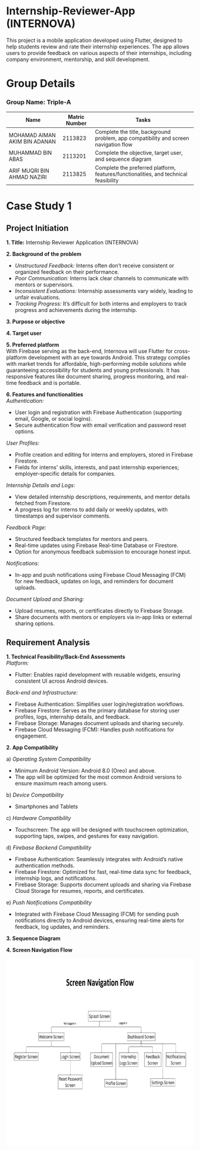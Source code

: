 # Internship-Reviewer-App (INTERNOVA)
This project is a mobile application developed using Flutter, designed to help students review and rate their internship experiences. The app allows users to provide feedback on various aspects of their internships, including company environment, mentorship, and skill development.

# Group Details
### Group Name: Triple-A

|                    Name                   |    Matric Number     |                                          Tasks                                                              |
|-------------------------------------------|----------------------|-------------------------------------------------------------------------------------------------------------|                                 
|      MOHAMAD AIMAN AKIM BIN ADANAN        |       2113823        |             Complete the title, background problem, app compatibility and screen navigation flow            |
|            MUHAMMAD BIN ABAS              |       2113201        |                        Complete the objective, target user, and sequence diagram                            |
|       ARIF MUQRI BIN AHMAD NAZIRI         |       2113825        |             Complete the preferred platform, features/functionalities, and technical feasibility            |


# Case Study 1
## Project Initiation

**1. Title:**
Internship Reviewer Application (INTERNOVA)

**2. Background of the problem**
- *Unstructured Feedback:* Interns often don’t receive consistent or organized feedback on their performance.
- *Poor Communication:* Interns lack clear channels to communicate with mentors or supervisors.
- *Inconsistent Evaluations:* Internship assessments vary widely, leading to unfair evaluations.
- *Tracking Progress:* It’s difficult for both interns and employers to track progress and achievements during the internship.

**3. Purpose or objective**

**4. Target user**

**5. Preferred platform** <br/>
With Firebase serving as the back-end, Internova will use Flutter for cross-platform development with an eye towards Android. This strategy complies with market trends for affordable, high-performing mobile solutions while guaranteeing accessibility for students and young professionals. It has responsive features like document sharing, progress monitoring, and real-time feedback and is portable.

**6. Features and functionalities** <br/>
*Authentication:*
- User login and registration with Firebase Authentication (supporting email, Google, or social logins).
- Secure authentication flow with email verification and password reset options.

*User Profiles:*
- Profile creation and editing for interns and employers, stored in Firebase Firestore.
- Fields for interns' skills, interests, and past internship experiences; employer-specific details for companies.

*Internship Details and Logs:*
- View detailed internship descriptions, requirements, and mentor details fetched from Firestore.
- A progress log for interns to add daily or weekly updates, with timestamps and supervisor comments.

*Feedback Page:*
- Structured feedback templates for mentors and peers.
- Real-time updates using Firebase Real-time Database or Firestore.
- Option for anonymous feedback submission to encourage honest input.

*Notifications:*
- In-app and push notifications using Firebase Cloud Messaging (FCM) for new feedback, updates on logs, and reminders for document uploads.

*Document Upload and Sharing:*
- Upload resumes, reports, or certificates directly to Firebase Storage.
- Share documents with mentors or employers via in-app links or external sharing options.


## Requirement Analysis

**1. Technical Feasibility/Back-End Assessments** <br/>
*Platform:*
- Flutter: Enables rapid development with reusable widgets, ensuring consistent UI across Android devices.

*Back-end and Infrastructure:*
- Firebase Authentication: Simplifies user login/registration workflows.
- Firebase Firestore: Serves as the primary database for storing user profiles, logs, internship details, and feedback.
- Firebase Storage: Manages document uploads and sharing securely.
- Firebase Cloud Messaging (FCM): Handles push notifications for engagement.

**2. App Compatibility**

a) *Operating System Compatibility*
- Minimum Android Version: Android 8.0 (Oreo) and above.
- The app will be optimized for the most common Android versions to ensure maximum reach among users.

b) *Device Compatibility*
- Smartphones and Tablets

c) *Hardware Compatibility*
- Touchscreen: The app will be designed with touchscreen optimization, supporting taps, swipes, and gestures for easy navigation.

d) *Firebase Backend Compatibility*
- Firebase Authentication: Seamlessly integrates with Android’s native authentication methods.
- Firebase Firestore: Optimized for fast, real-time data sync for feedback, internship logs, and notifications.
- Firebase Storage: Supports document uploads and sharing via Firebase Cloud Storage for resumes, reports, and certificates.

e) *Push Notifications Compatibility*
- Integrated with Firebase Cloud Messaging (FCM) for sending push notifications directly to Android devices, ensuring real-time alerts for feedback, log updates, and reminders.

**3. Sequence Diagram**


**4. Screen Navigation Flow**

<img src="Screen Navigation Flow.png" alt="Screen Navigation Flow" width="700" height="500">

